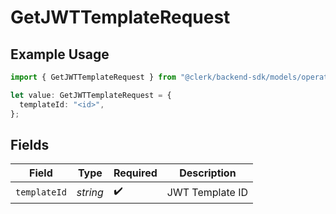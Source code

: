 # GetJWTTemplateRequest

## Example Usage

```typescript
import { GetJWTTemplateRequest } from "@clerk/backend-sdk/models/operations";

let value: GetJWTTemplateRequest = {
  templateId: "<id>",
};
```

## Fields

| Field              | Type               | Required           | Description        |
| ------------------ | ------------------ | ------------------ | ------------------ |
| `templateId`       | *string*           | :heavy_check_mark: | JWT Template ID    |